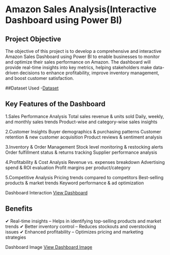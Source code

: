 # Amazon Sales Analysis(Interactive Dashboard using Power BI)
## Project Objective 
The objective of this project is to develop a comprehensive and interactive Amazon Sales Dashboard using Power BI to enable businesses to monitor and optimize their sales performance on Amazon. The dashboard will provide real-time insights into key metrics, helping stakeholders make data-driven decisions to enhance profitability, improve inventory management, and boost customer satisfaction.

##Dataset Used
-<a href="https://github.com/Gowtham-Rajavel/Amazon_Sasles_Dashboard-Power-BI-/tree/main/Amazon%20xlsx">Dataset</a>

## Key Features of the Dashboard
1.Sales Performance Analysis
  Total sales revenue & units sold
  Daily, weekly, and monthly sales trends
  Product-wise and category-wise sales insights
  
2.Customer Insights
  Buyer demographics & purchasing patterns
  Customer retention & new customer acquisition
  Product reviews & sentiment analysis

3.Inventory & Order Management
  Stock level monitoring & restocking alerts
  Order fulfillment status & returns tracking
  Supplier performance analysis

4.Profitability & Cost Analysis
  Revenue vs. expenses breakdown
  Advertising spend & ROI evaluation
  Profit margins per product/category

5.Competitive Analysis
  Pricing trends compared to competitors
  Best-selling products & market trends
  Keyword performance & ad optimization

Dashboard Interaction <a href="https://github.com/Gowtham-Rajavel/Amazon_Sasles_Dashboard-Power-BI-/blob/main/PROJECT_1.pbix">View Dashboard</a>

## Benefits
✔ Real-time insights – Helps in identifying top-selling products and market trends
✔ Better inventory control – Reduces stockouts and overstocking issues
✔ Enhanced profitability – Optimizes pricing and marketing strategies

Dashboard Image <a href="https://github.com/Gowtham-Rajavel/Amazon_Sasles_Dashboard-Power-BI-/blob/main/Screenshot%202025-02-22%20180159.png">View Dashboard Image</a>
